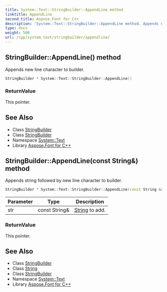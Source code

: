 ```yaml
---
title: System::Text::StringBuilder::AppendLine method
linktitle: AppendLine
second_title: Aspose.Font for C++
description: 'System::Text::StringBuilder::AppendLine method. Appends new line character to builder in C++.'
type: docs
weight: 500
url: /cpp/system.text/stringbuilder/appendline/
---
```

## StringBuilder::AppendLine() method


Appends new line character to builder.

```cpp
StringBuilder * System::Text::StringBuilder::AppendLine()
```


### ReturnValue

This pointer.

## See Also

* Class [StringBuilder](../)
* Class [StringBuilder](../)
* Namespace [System::Text](../../)
* Library [Aspose.Font for C++](../../../)
## StringBuilder::AppendLine(const String\&) method


Appends string followed by new line character to builder.

```cpp
StringBuilder * System::Text::StringBuilder::AppendLine(const String &str)
```


| Parameter | Type | Description |
| --- | --- | --- |
| str | const String\& | [String](../../../system/string/) to add. |

### ReturnValue

This pointer.

## See Also

* Class [StringBuilder](../)
* Class [String](../../../system/string/)
* Class [StringBuilder](../)
* Namespace [System::Text](../../)
* Library [Aspose.Font for C++](../../../)
